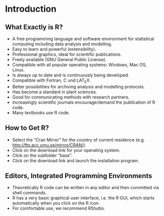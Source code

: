 # Introduction
## What Exactly is R?
* A free programming language and software environment for statistical computing including data analysis and modelling. 
* Easy to learn and powerful (extensibility).
* Professional graphics, ideal for scientific publications.
* Freely available (GNU General Public License).
* Compatible with all popular operating systems: Windows,
Mac OS, Linux.
* Is always up to date and is continuously being developed.
* Compatible with Fortran, C und LAT<sub>E</sub>X.
* Better possibilities for archiving analysis and modelling
protocols.
* Has become a standard in plant sciences.
* Good for communicating methods with research partners.
* Increasingly scientific journals encourage/demand the publication of R code. 
* Many textbooks use R code.

## How to Get R?
* Select the “Cran Mirror” for the country of current
residence (e.g. http://ftp.acc.umu.se/mirror/CRAN/).
* Click on the download link for your operating system.
* Click on the subfolder “base”.
* Click on the download link and launch the installation
program.

## Editors, Integrated Programming Environments
* Theoretically R code can be written in any editor and then committed via shell commands.
* R has a very basic graphical user interface, i.e. the R GUI, which starts automatically when you click on the R icon.
* For comfortable use, we recommend RStudio.
